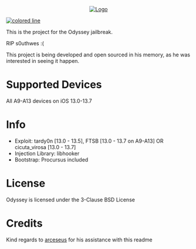 <center>
  <a href="#"><img src="https://i.imgur.com/hDqP9sV.png" alt="Logo"></a>
</center>

<a href="#"><img src="https://i.imgur.com/y4oV9VV.png" alt="colored line"></a>

This is the project for the Odyssey jailbreak.

RIP s0uthwes :(

This project is being developed and open sourced in his memory, as he was interested in seeing it happen.

# Supported Devices

All A9-A13 devices on iOS 13.0-13.7

# Info

* Exploit: tardy0n [13.0 - 13.5], FTSB [13.0 - 13.7 on A9-A13] OR cicuta_virosa [13.0 - 13.7]
* Injection Library: libhooker
* Bootstrap: Procursus included

# License

Odyssey is licensed under the 3-Clause BSD License

# Credits

Kind regards to [arceseus](https://github.com/arceseus) for his assistance with this readme
